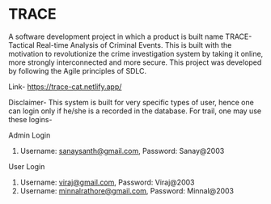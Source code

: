 # TRACE
A software development project in which a product is built name TRACE- Tactical Real-time Analysis of Criminal Events. This is built with the motivation to revolutionize the crime investigation system by taking it online, more strongly interconnected and more secure. This project was developed by following the Agile principles of SDLC. 

Link- https://trace-cat.netlify.app/

Disclaimer- This system is built for very specific types of user, hence one can login only if he/she is a recorded in the database.
For trail, one may use these logins-

Admin Login
  1. Username: sanaysanth@gmail.com, Password: Sanay@2003

User Login
  1. Username: viraj@gmail.com, Password: Viraj@2003
  2. Username: minnalrathore@gmail.com, Password: Minnal@2003
